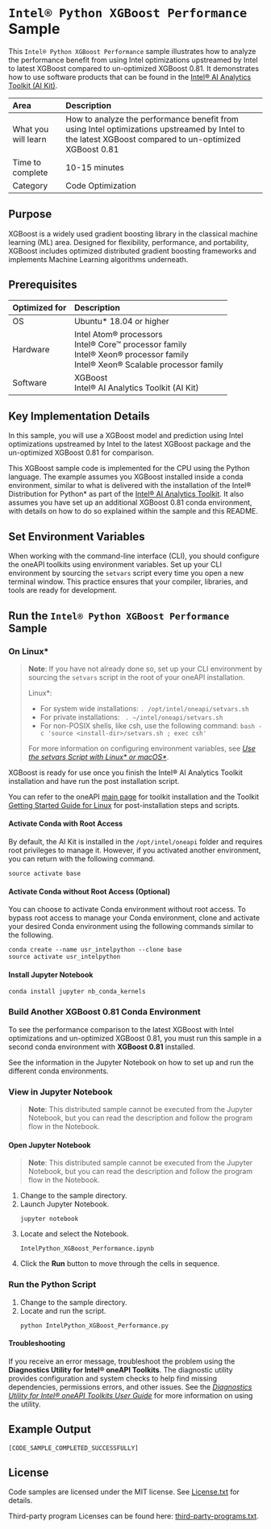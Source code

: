 # `Intel® Python XGBoost Performance` Sample

This `Intel® Python XGBoost Performance` sample illustrates how to analyze the performance benefit from using Intel optimizations upstreamed by Intel to latest XGBoost compared to un-optimized XGBoost 0.81. It demonstrates how to use software products that can be found in the [Intel® AI Analytics Toolkit (AI Kit)](https://software.intel.com/content/www/us/en/develop/tools/oneapi/ai-analytics-toolkit.html).

| Area                 | Description
| :---                 | :---
| What you will learn  | How to analyze the performance benefit from using Intel optimizations upstreamed by Intel to the latest XGBoost compared to un-optimized XGBoost 0.81
| Time to complete     | 10-15 minutes
| Category             | Code Optimization

## Purpose

XGBoost is a widely used gradient boosting library in the classical machine learning (ML) area. Designed for flexibility, performance, and portability, XGBoost includes optimized distributed gradient boosting frameworks and implements Machine Learning algorithms underneath. 

## Prerequisites

| Optimized for   | Description
|:---             |:---
| OS              | Ubuntu* 18.04 or higher
| Hardware        | Intel Atom® processors <br> Intel® Core™ processor family <br> Intel® Xeon® processor family <br> Intel® Xeon® Scalable processor family
| Software        | XGBoost <br> Intel® AI Analytics Toolkit (AI Kit)

## Key Implementation Details

In this sample, you will use a XGBoost model and prediction using Intel optimizations upstreamed by Intel to the latest XGBoost package and the un-optimized XGBoost 0.81 for comparison.

This XGBoost sample code is implemented for the CPU using the Python language. The example assumes you XGBoost installed inside a conda environment, similar to what is delivered with the installation of the Intel® Distribution for Python* as part of the [Intel® AI Analytics Toolkit](https://software.intel.com/en-us/oneapi/ai-kit). It also assumes you have set up an additional XGBoost 0.81 conda environment, with details on how to do so explained within the sample and this README.

## Set Environment Variables

When working with the command-line interface (CLI), you should configure the oneAPI toolkits using environment variables. Set up your CLI environment by sourcing the `setvars` script every time you open a new terminal window. This practice ensures that your compiler, libraries, and tools are ready for development.

## Run the `Intel® Python XGBoost Performance` Sample

### On Linux*

> **Note**: If you have not already done so, set up your CLI
> environment by sourcing  the `setvars` script in the root of your oneAPI installation.
>
> Linux*:
> - For system wide installations: `. /opt/intel/oneapi/setvars.sh`
> - For private installations: ` . ~/intel/oneapi/setvars.sh`
> - For non-POSIX shells, like csh, use the following command: `bash -c 'source <install-dir>/setvars.sh ; exec csh'`
>
> For more information on configuring environment variables, see *[Use the setvars Script with Linux* or macOS*](https://www.intel.com/content/www/us/en/develop/documentation/oneapi-programming-guide/top/oneapi-development-environment-setup/use-the-setvars-script-with-linux-or-macos.html)*.

XGBoost is ready for use once you finish the Intel® AI Analytics Toolkit installation and have run the post installation script.

You can refer to the oneAPI [main page](https://software.intel.com/en-us/oneapi) for toolkit installation and the Toolkit [Getting Started Guide for Linux](https://software.intel.com/en-us/get-started-with-intel-oneapi-linux-get-started-with-the-intel-ai-analytics-toolkit) for post-installation steps and scripts.

#### Activate Conda with Root Access

By default, the AI Kit is installed in the `/opt/intel/oneapi` folder and requires root privileges to manage it. However, if you activated another environment, you can return with the following command.

```
source activate base
```

#### Activate Conda without Root Access (Optional)

You can choose to activate Conda environment without root access. To bypass root access to manage your Conda environment, clone and activate your desired Conda environment using the following commands similar to the following.

```
conda create --name usr_intelpython --clone base
source activate usr_intelpython
```

#### Install Jupyter Notebook

```
conda install jupyter nb_conda_kernels
```

### Build Another XGBoost 0.81 Conda Environment

To see the performance comparison to the latest XGBoost with Intel optimizations and un-optimized XGBoost 0.81, you must run this sample in a second conda environment with **XGBoost 0.81** installed.

See the information in the Jupyter Notebook on how to set up and run the different conda environments.

### View in Jupyter Notebook

> **Note**: This distributed sample cannot be executed from the Jupyter Notebook, but you can read the description and follow the program flow in the Notebook.

#### Open Jupyter Notebook

> **Note**: This distributed sample cannot be executed from the Jupyter Notebook, but you can read the description and follow the program flow in the Notebook.

1. Change to the sample directory.
2. Launch Jupyter Notebook.
   ```
   jupyter notebook
   ```
3. Locate and select the Notebook.
   ```
   IntelPython_XGBoost_Performance.ipynb
   ```
4. Click the **Run** button to move through the cells in sequence.

### Run the Python Script

1. Change to the sample directory.
2. Locate and run the script.
   ```
   python IntelPython_XGBoost_Performance.py
   ```

#### Troubleshooting

If you receive an error message, troubleshoot the problem using the **Diagnostics Utility for Intel® oneAPI Toolkits**. The diagnostic utility provides configuration and system checks to help find missing dependencies, permissions errors, and other issues. See the *[Diagnostics Utility for Intel® oneAPI Toolkits User Guide](https://www.intel.com/content/www/us/en/develop/documentation/diagnostic-utility-user-guide/top.html)* for more information on using the utility.

## Example Output

```
[CODE_SAMPLE_COMPLETED_SUCCESSFULLY]
```

## License

Code samples are licensed under the MIT license. See
[License.txt](https://github.com/oneapi-src/oneAPI-samples/blob/master/License.txt) for details.

Third-party program Licenses can be found here: [third-party-programs.txt](https://github.com/oneapi-src/oneAPI-samples/blob/master/third-party-programs.txt).